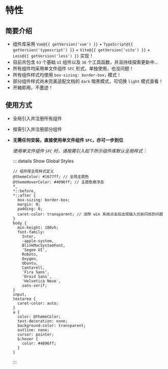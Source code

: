 # 特性

<BackTop />
<Watermark fullscreen content="Vue Amazing UI" />

## 简要介绍

- 组件库采用 `Vue@{{ getVersion('vue') }}` + `TypeScript@{{ getVersion('typescript') }}` + `Vite@{{ getVersion('vite') }}` + `Less@{{ getVersion('less') }}` 实现！
- 目前共包含 `63` 个基础 `UI` 组件以及 `16` 个工具函数，并且持续探索更新中...
- 所有组件均采用单文件组件 `SFC` 形式，单独使用，也没问题！
- 所有组件样式均使用 `box-sizing: border-box;` 模式！
- 部分组件样式尚未完美适配文档的 `dark` 暗黑模式，可切换 `light` 模式查看！
- 开箱即用，不墨迹！

## 使用方式

- 全局引入并注册所有组件
- 按需引入并注册部分组件
- **无需任何安装，直接使用单文件组件 `SFC`，亦可一步到位**

  *使用单文件组件 `SFC` 时，请按需引入如下所示组件库默认全局样式：*

  ::: details Show Global Styles

  ```less
  // 组件库全局样式定义
  @themeColor: #1677ff; // 全局主题色
  @themeHoverColor: #4096ff; // 主题色悬浮态
  *,
  *::before,
  *::after {
    box-sizing: border-box;
    margin: 0;
    padding: 0;
    caret-color: transparent; // 消除 win 系统点击后出现插入光标闪烁的问题
  }
  body {
    min-height: 100vh;
    font-family:
      Inter,
      -apple-system,
      BlinkMacSystemFont,
      'Segoe UI',
      Roboto,
      Oxygen,
      Ubuntu,
      Cantarell,
      'Fira Sans',
      'Droid Sans',
      'Helvetica Neue',
      sans-serif;
  }
  input,
  textarea {
    caret-color: auto;
  }
  a {
    color: @themeColor;
    text-decoration: none;
    background-color: transparent;
    outline: none;
    cursor: pointer;
    &:hover {
      color: #4096ff;
    }
  }
  ```
  
  :::

<script setup lang="ts">
import pkg from '../../package.json'

const dependencies = pkg.dependencies
const devDependencies = pkg.devDependencies
function getVersion (target: string): string {
  for (let name of Object.keys(dependencies)) {
    if (name === target) {
      return dependencies[name].replace('^', '')
    }
  }
  for (let name of Object.keys(devDependencies)) {
    if (name === target) {
      return devDependencies[name].replace('^', '')
    }
  }
  return ''
}
</script>

